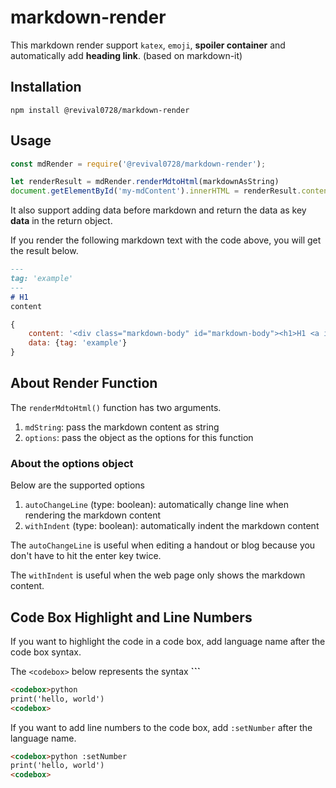 # markdown-render
This markdown render support `katex`, `emoji`, **spoiler container** and automatically add **heading link**. (based on markdown-it)

## Installation
```
npm install @revival0728/markdown-render
```

## Usage
```js
const mdRender = require('@revival0728/markdown-render');

let renderResult = mdRender.renderMdtoHtml(markdownAsString)
document.getElementById('my-mdContent').innerHTML = renderResult.content
```

It also support adding data before markdown and return the data as key **data** in the return object.

If you render the following markdown text with the code above, you will get the result below.

```markdown
---
tag: 'example'
---
# H1
content
```

```js
{
    content: '<div class="markdown-body" id="markdown-body"><h1>H1 <a id="H1" href="#H1"><i class="bi bi-link" style="color: rgb(26, 83, 255);"></i></a></h1><p>content</p></div>',
    data: {tag: 'example'}
}
```

## About Render Function
The `renderMdtoHtml()` function has two arguments.

1. `mdString`: pass the markdown content as string
2. `options`: pass the object as the options for this function

### About the options object
Below are the supported options

1. `autoChangeLine` (type: boolean): automatically change line when rendering the markdown content
2. `withIndent` (type: boolean): automatically indent the markdown content

The `autoChangeLine` is useful when editing a handout or blog because you don't have to hit the enter key twice.

The `withIndent` is useful when the web page only shows the markdown content.

## Code Box Highlight and Line Numbers
If you want to highlight the code in a code box, add language name after the code box syntax.

The `<codebox>` below represents the syntax **```**

```markdown
<codebox>python
print('hello, world')
<codebox>
```

If you want to add line numbers to the code box, add `:setNumber` after the language name.

```markdown
<codebox>python :setNumber
print('hello, world')
<codebox>
```